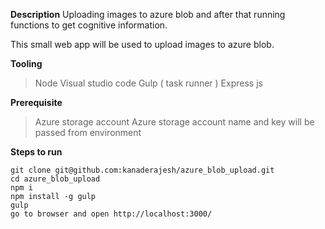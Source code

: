 **Description**
Uploading images to azure blob and after that running functions to get cognitive information. 

This small web app will be used to upload images to azure blob. 

**Tooling**

> Node
> Visual studio code
> Gulp ( task runner )
> Express js

**Prerequisite**

> Azure storage account
> Azure storage account name and key will be passed from environment

**Steps to run**

    git clone git@github.com:kanaderajesh/azure_blob_upload.git
    cd azure_blob_upload
    npm i
    npm install -g gulp
    gulp
    go to browser and open http://localhost:3000/

